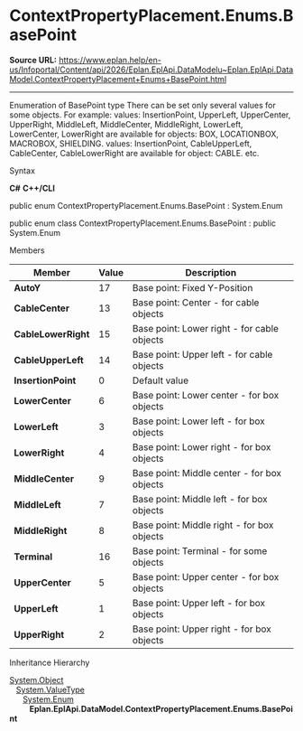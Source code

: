 # ContextPropertyPlacement.Enums.BasePoint

**Source URL:** https://www.eplan.help/en-us/Infoportal/Content/api/2026/Eplan.EplApi.DataModelu~Eplan.EplApi.DataModel.ContextPropertyPlacement+Enums+BasePoint.html

---

Enumeration of BasePoint type There can be set only several values for some objects. For example: values: InsertionPoint, UpperLeft, UpperCenter, UpperRight, MiddleLeft, MiddleCenter, MiddleRight, LowerLeft, LowerCenter, LowerRight are available for objects: BOX, LOCATIONBOX, MACROBOX, SHIELDING. values: InsertionPoint, CableUpperLeft, CableCenter, CableLowerRight are available for object: CABLE. etc.

Syntax

**C#**
**C++/CLI**


public enum ContextPropertyPlacement.Enums.BasePoint : System.Enum

public enum class ContextPropertyPlacement.Enums.BasePoint : public System.Enum


Members

| Member | Value | Description |
| --- | --- | --- |
| **AutoY** | 17 | Base point: Fixed Y-Position |
| **CableCenter** | 13 | Base point: Center - for cable objects |
| **CableLowerRight** | 15 | Base point: Lower right - for cable objects |
| **CableUpperLeft** | 14 | Base point: Upper left - for cable objects |
| **InsertionPoint** | 0 | Default value |
| **LowerCenter** | 6 | Base point: Lower center - for box objects |
| **LowerLeft** | 3 | Base point: Lower left - for box objects |
| **LowerRight** | 4 | Base point: Lower right - for box objects |
| **MiddleCenter** | 9 | Base point: Middle center - for box objects |
| **MiddleLeft** | 7 | Base point: Middle left - for box objects |
| **MiddleRight** | 8 | Base point: Middle right - for box objects |
| **Terminal** | 16 | Base point: Terminal - for some objects |
| **UpperCenter** | 5 | Base point: Upper center - for box objects |
| **UpperLeft** | 1 | Base point: Upper left - for box objects |
| **UpperRight** | 2 | Base point: Upper right - for box objects |

Inheritance Hierarchy

[System.Object](#)  
   [System.ValueType](#)  
      [System.Enum](#)  
         **Eplan.EplApi.DataModel.ContextPropertyPlacement.Enums.BasePoint**
